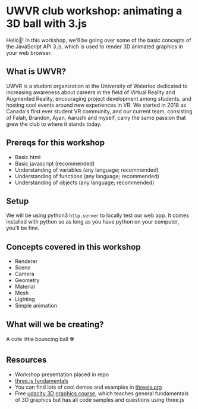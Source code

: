 # UWVR club workshop: animating a 3D ball with 3.js

Hello&#x1F44B;! In this workshop, we'll be going over some of the basic concepts of the JavaScript API 3.js, which is used to render 3D animated graphics in your web browser.

<!-- add a little more description about 3.js that you will be talking about verbally -->

## What is UWVR?
UWVR is a student organization at the University of Waterloo dedicated to increasing awareness about careers in the field of Virtual Reality and Augmented Reality, encouraging project development among students, and hosting cool events around new experiences in VR. We started in 2018 as Canada's first ever student VR community, and our current team, consisting of Falah, Brandon, Ayan, Aarushi and myself, carry the same passion that grew the club to where it stands today.

## Prereqs for this workshop
* Basic html
* Basic javascript (recommended)
* Understanding of variables (any language; recommended)
* Understanding of functions (any language; recommended)
* Understanding of objects (any language; recommended)

## Setup
We will be using python3 `http.server` to locally test our web app. It comes installed with python so as long as you have python on your computer, you'll be fine.

<!-- Add instructions to install python and add PATH to environment variables or find a website that does so -->

## Concepts covered in this workshop
* Renderer
* Scene
* Camera
* Geometry
* Material
* Mesh
* Lighting
* Simple animation

## What will we be creating?

A cute little bouncing ball &#x26BD;

<!--  insert gif here -->

## Resources
* Workshop presentation placed in repo
* [three.js fundamentals](https://threejsfundamentals.org/)
* You can find lots of cool demos and examples in [threejs.org](https://threejs.org/)
* Free [udacity 3D graphics course](https://www.udacity.com/course/interactive-3d-graphics--cs291), which teaches general fundamentals of 3D graphics but has all code samples and questions using three.js

<!-- add more resources here -->

<!-- ## Afterword

Great work &#x1F44F; You now have an animated bouncing ball AND you have learned the very fundamentals of creating 3D animation. Most of these concepts can be applied to creating 3D animation using many different programming languages, libraries, and software. 

Of course, you can create so much more than a bouncing ball in three.js.  -->


